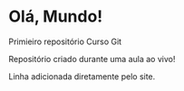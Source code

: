 # Olá, Mundo!
 Primieiro repositório Curso Git

Repositório criado durante uma aula ao vivo!

Linha adicionada diretamente pelo site.
